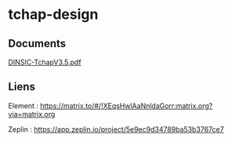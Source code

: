 # tchap-design

## Documents
[DINSIC-TchapV3.5.pdf](https://github.com/dinsic-pim/tchap-design/raw/master/DINSIC-TchapV3.5.pdf)

## Liens
Element : https://matrix.to/#/!XEqsHwlAaNnldaGorr:matrix.org?via=matrix.org

Zeplin : https://app.zeplin.io/project/5e9ec9d34789ba53b3767ce7
